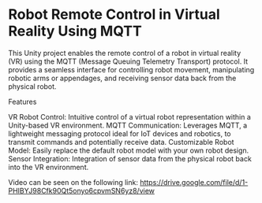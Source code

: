 # Robot Remote Control in Virtual Reality Using MQTT

This Unity project enables the remote control of a robot in virtual reality (VR) using the MQTT (Message Queuing Telemetry Transport) protocol. It provides a seamless interface for controlling robot movement, manipulating robotic arms or appendages, and receiving sensor data back from the physical robot.

Features

VR Robot Control: Intuitive control of a virtual robot representation within a Unity-based VR environment.
MQTT Communication: Leverages MQTT, a lightweight messaging protocol ideal for IoT devices and robotics, to transmit commands and potentially receive data.
Customizable Robot Model: Easily replace the default robot model with your own robot design.
Sensor Integration: Integration of sensor data from the physical robot back into the VR environment.


Video can be seen on the following link:
https://drive.google.com/file/d/1-PHIBYJ98Cfk90Qt5onyo6cpvmSN6yz8/view